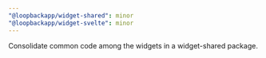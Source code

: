 ```yaml
---
"@loopbackapp/widget-shared": minor
"@loopbackapp/widget-svelte": minor
---
```


Consolidate common code among the widgets in a widget-shared package.
